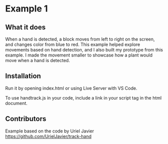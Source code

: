 # Example 1

## What it does

When a hand is detected, a block moves from left to right on the screen, and changes color from blue to red.
This example helped explore movements based on hand detection, and I also built my prototype from this example.
I made the movement smaller to showcase how a plant would move when a hand is detected.

## Installation

Run it by opening index.html or using Live Server with VS Code.

To use handtrack.js in your code, include a link in your script tag in the html document.

<script src="https://cdn.jsdelivr.net/npm/handtrackjs/dist/handtrack.min.js"> </script>

## Contributors

Example based on the code by Uriel Javier https://github.com/UrielJavier/track-hand
